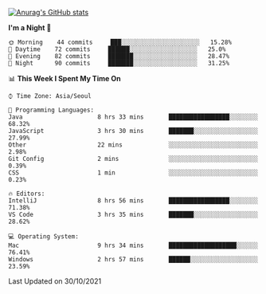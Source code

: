 
<!--
**BHyeonKim/BHyeonKim** is a ✨ _special_ ✨ repository because its `README.md` (this file) appears on your GitHub profile.

Here are some ideas to get you started:

- 🔭 I’m currently working on ...
- 🌱 I’m currently learning ...
- 👯 I’m looking to collaborate on ...
- 🤔 I’m looking for help with ...
- 💬 Ask me about ...
- 📫 How to reach me: ...
- 😄 Pronouns: ...
- ⚡ Fun fact: ...
-->
[![Anurag's GitHub stats](https://github-readme-stats.vercel.app/api?username=BHyeonKim&show_icons=true&theme=dark)
](https://github.com/anuraghazra/github-readme-stats)
<!--START_SECTION:waka-->
**I'm a Night 🦉** 

```text
🌞 Morning    44 commits     ███░░░░░░░░░░░░░░░░░░░░░░   15.28% 
🌆 Daytime    72 commits     ██████░░░░░░░░░░░░░░░░░░░   25.0% 
🌃 Evening    82 commits     ███████░░░░░░░░░░░░░░░░░░   28.47% 
🌙 Night      90 commits     ███████░░░░░░░░░░░░░░░░░░   31.25%

```


📊 **This Week I Spent My Time On** 

```text
⌚︎ Time Zone: Asia/Seoul

💬 Programming Languages: 
Java                     8 hrs 33 mins       █████████████████░░░░░░░░   68.32% 
JavaScript               3 hrs 30 mins       ███████░░░░░░░░░░░░░░░░░░   27.99% 
Other                    22 mins             ░░░░░░░░░░░░░░░░░░░░░░░░░   2.98% 
Git Config               2 mins              ░░░░░░░░░░░░░░░░░░░░░░░░░   0.39% 
CSS                      1 min               ░░░░░░░░░░░░░░░░░░░░░░░░░   0.23%

🔥 Editors: 
IntelliJ                 8 hrs 56 mins       █████████████████░░░░░░░░   71.38% 
VS Code                  3 hrs 35 mins       ███████░░░░░░░░░░░░░░░░░░   28.62%

💻 Operating System: 
Mac                      9 hrs 34 mins       ███████████████████░░░░░░   76.41% 
Windows                  2 hrs 57 mins       ██████░░░░░░░░░░░░░░░░░░░   23.59%

```


 Last Updated on 30/10/2021
<!--END_SECTION:waka-->

